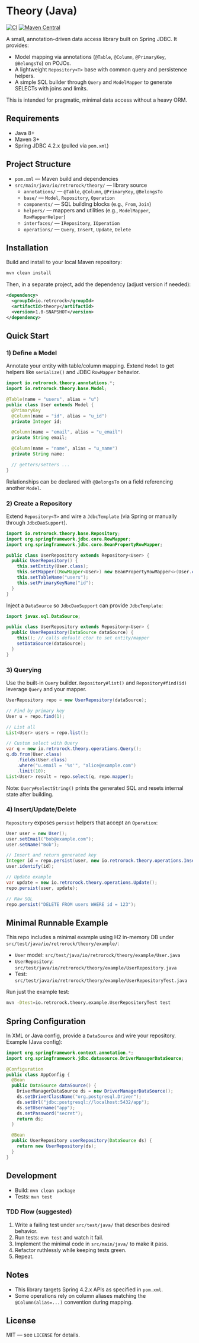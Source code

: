 # Theory (Java)

[![CI](https://github.com/wilburhimself/theory_java/actions/workflows/ci.yml/badge.svg)](https://github.com/wilburhimself/theory_java/actions/workflows/ci.yml)
[![Maven Central](https://img.shields.io/maven-central/v/io.retrorock/theory.svg)](https://central.sonatype.com/artifact/io.retrorock/theory)

A small, annotation-driven data access library built on Spring JDBC. It provides:

- Model mapping via annotations (`@Table`, `@Column`, `@PrimaryKey`, `@BelongsTo`) on POJOs.
- A lightweight `Repository<T>` base with common query and persistence helpers.
- A simple SQL builder through `Query` and `ModelMapper` to generate SELECTs with joins and limits.

This is intended for pragmatic, minimal data access without a heavy ORM.

## Requirements

- Java 8+
- Maven 3+
- Spring JDBC 4.2.x (pulled via `pom.xml`)

## Project Structure

- `pom.xml` — Maven build and dependencies
- `src/main/java/io/retrorock/theory/` — library source
  - `annotations/` — `@Table`, `@Column`, `@PrimaryKey`, `@BelongsTo`
  - `base/` — `Model`, `Repository`, `Operation`
  - `components/` — SQL building blocks (e.g., `From`, `Join`)
  - `helpers/` — mappers and utilities (e.g., `ModelMapper`, `RowMapperHelper`)
  - `interfaces/` — `IRepository`, `IOperation`
  - `operations/` — `Query`, `Insert`, `Update`, `Delete`

## Installation

Build and install to your local Maven repository:

```bash
mvn clean install
```

Then, in a separate project, add the dependency (adjust version if needed):

```xml
<dependency>
  <groupId>io.retrorock</groupId>
  <artifactId>theory</artifactId>
  <version>1.0-SNAPSHOT</version>
</dependency>
```

## Quick Start

### 1) Define a Model

Annotate your entity with table/column mapping. Extend `Model` to get helpers like `serialize()` and JDBC `RowMapper` behavior.

```java
import io.retrorock.theory.annotations.*;
import io.retrorock.theory.base.Model;

@Table(name = "users", alias = "u")
public class User extends Model {
  @PrimaryKey
  @Column(name = "id", alias = "u_id")
  private Integer id;

  @Column(name = "email", alias = "u_email")
  private String email;

  @Column(name = "name", alias = "u_name")
  private String name;

  // getters/setters ...
}
```

Relationships can be declared with `@BelongsTo` on a field referencing another `Model`.

### 2) Create a Repository

Extend `Repository<T>` and wire a `JdbcTemplate` (via Spring or manually through `JdbcDaoSupport`).

```java
import io.retrorock.theory.base.Repository;
import org.springframework.jdbc.core.RowMapper;
import org.springframework.jdbc.core.BeanPropertyRowMapper;

public class UserRepository extends Repository<User> {
  public UserRepository() {
    this.setEntity(User.class);
    this.setMapper((RowMapper<User>) new BeanPropertyRowMapper<>(User.class));
    this.setTableName("users");
    this.setPrimaryKeyName("id");
  }
}
```

Inject a `DataSource` so `JdbcDaoSupport` can provide `JdbcTemplate`:

```java
import javax.sql.DataSource;

public class UserRepository extends Repository<User> {
  public UserRepository(DataSource dataSource) {
    this(); // calls default ctor to set entity/mapper
    setDataSource(dataSource);
  }
}
```

### 3) Querying

Use the built-in `Query` builder. `Repository#list()` and `Repository#find(id)` leverage `Query` and your mapper.

```java
UserRepository repo = new UserRepository(dataSource);

// Find by primary key
User u = repo.find(1);

// List all
List<User> users = repo.list();

// Custom select with Query
var q = new io.retrorock.theory.operations.Query();
q.db.from(User.class)
    .fields(User.class)
    .where("u.email = '%s'", "alice@example.com")
    .limit(10);
List<User> result = repo.select(q, repo.mapper);
```

Note: `Query#selectString()` prints the generated SQL and resets internal state after building.

### 4) Insert/Update/Delete

`Repository` exposes `persist` helpers that accept an `Operation`:

```java
User user = new User();
user.setEmail("bob@example.com");
user.setName("Bob");

// Insert and return generated key
Integer id = repo.persist(user, new io.retrorock.theory.operations.Insert());
user.identify(id);

// Update example
var update = new io.retrorock.theory.operations.Update();
repo.persist(user, update);

// Raw SQL
repo.persist("DELETE FROM users WHERE id = 123");
```

## Minimal Runnable Example

This repo includes a minimal example using H2 in-memory DB under `src/test/java/io/retrorock/theory/example/`:

- `User` model: `src/test/java/io/retrorock/theory/example/User.java`
- `UserRepository`: `src/test/java/io/retrorock/theory/example/UserRepository.java`
- Test: `src/test/java/io/retrorock/theory/example/UserRepositoryTest.java`

Run just the example test:

```bash
mvn -Dtest=io.retrorock.theory.example.UserRepositoryTest test
```

## Spring Configuration

In XML or Java config, provide a `DataSource` and wire your repository. Example (Java config):

```java
import org.springframework.context.annotation.*;
import org.springframework.jdbc.datasource.DriverManagerDataSource;

@Configuration
public class AppConfig {
  @Bean
  public DataSource dataSource() {
    DriverManagerDataSource ds = new DriverManagerDataSource();
    ds.setDriverClassName("org.postgresql.Driver");
    ds.setUrl("jdbc:postgresql://localhost:5432/app");
    ds.setUsername("app");
    ds.setPassword("secret");
    return ds;
  }

  @Bean
  public UserRepository userRepository(DataSource ds) {
    return new UserRepository(ds);
  }
}
```

## Development

- Build: `mvn clean package`
- Tests: `mvn test`

### TDD Flow (suggested)

1. Write a failing test under `src/test/java/` that describes desired behavior.
2. Run tests: `mvn test` and watch it fail.
3. Implement the minimal code in `src/main/java/` to make it pass.
4. Refactor ruthlessly while keeping tests green.
5. Repeat.

## Notes

- This library targets Spring 4.2.x APIs as specified in `pom.xml`.
- Some operations rely on column aliases matching the `@Column(alias=...)` convention during mapping.

## License

MIT — see `LICENSE` for details.
